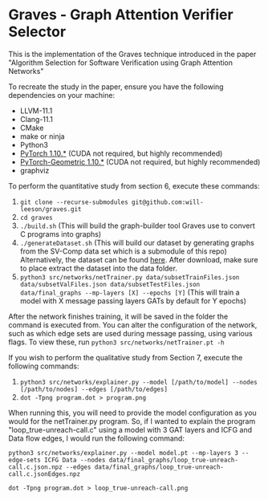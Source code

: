# Graves - Graph Attention Verifier Selector

This is the implementation of the Graves technique introduced in the paper "Algorithm Selection for Software Verification using Graph
Attention Networks"

To recreate the study in the paper, ensure you have the following dependencies on your machine:

- LLVM-11.1
- Clang-11.1
- CMake
- make or ninja
- Python3
- [PyTorch 1.10.*](https://pytorch.org/) (CUDA not required, but highly recommended)
- [PyTorch-Geometric 1.10.*](https://pytorch-geometric.readthedocs.io/en/latest/notes/installation.html) (CUDA not required, but highly recommended)
- graphviz

To perform the quantitative study from section 6, execute these commands:

1. `git clone --recurse-submodules git@github.com:will-leeson/graves.git`
2. `cd graves`
3. `./build.sh` (This will build the graph-builder tool Graves use to convert C programs into graphs)
4. `./generateDataset.sh` (This will build our dataset by generating graphs from the SV-Comp data set which is a submodule of this repo) 
Alternatively, the dataset can be found [here](https://zenodo.org/record/6671327). After download, make sure to place extract the dataset into the data folder.
5. `python3 src/networks/netTrainer.py data/subsetTrainFiles.json data/subsetValFiles.json data/subsetTestFiles.json data/final_graphs --mp-layers [X] --epochs [Y]` (This will train a model with X message passing layers GATs by default for Y epochs)

After the network finishes training, it will be saved in the folder the command is executed from.
You can alter the configuration of the network, such as which edge sets are used during message passing, using various flags. To view these, run `python3 src/networks/netTrainer.pt -h`

If you wish to perform the qualitative study from Section 7, execute the following commands:
1. `python3 src/networks/explainer.py --model [/path/to/model] --nodes [/path/to/nodes] --edges [/path/to/edges]`
2. `dot -Tpng program.dot > program.png`

When running this, you will need to provide the model configuration as you would for the netTrainer.py program. So, if I wanted to explain the program "loop_true-unreach-call.c" using a model with 3 GAT layers and ICFG and Data flow edges,  I would run the following command:

`python3 src/networks/explainer.py --model model.pt --mp-layers 3 --edge-sets ICFG Data --nodes data/final_graphs/loop_true-unreach-call.c.json.npz --edges data/final_graphs/loop_true-unreach-call.c.jsonEdges.npz`

`dot -Tpng program.dot > loop_true-unreach-call.png`